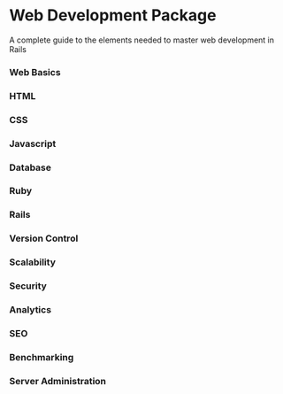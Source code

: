 Web Development Package
=======================

A complete guide to the elements needed to master web development in Rails

### Web Basics
### HTML
### CSS
### Javascript
### Database
### Ruby
### Rails
### Version Control
### Scalability
### Security
### Analytics
### SEO
### Benchmarking
### Server Administration
